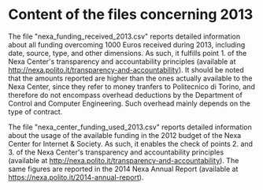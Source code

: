 Content of the files concerning 2013
====================================

The file "nexa_funding_received_2013.csv" reports detailed information about all funding overcoming 1000 Euros received during 2013, including date, source, type, and other dimensions. As such, it fulfills point 1. of the Nexa Center's transparency and accountability principles (available at http://nexa.polito.it/transparency-and-accountability). It should be noted that the amounts reported are higher than the ones actually available to the Nexa Center, since they refer to money tranfers to Politecnico di Torino, and therefore do not encompass overhead deductions by the Department of Control and Computer Engineering. Such overhead mainly depends on the type of contract.

The file "nexa_center_funding_used_2013.csv" reports detailed information about the usage of the available funding in the 2012 budget of the Nexa Center for Internet & Society. As such, it enables the check of points 2. and 3. of the Nexa Center's transparency and accountability principles (available at http://nexa.polito.it/transparency-and-accountability). The same figures are reported in the 2014 Nexa Annual Report (available at https://nexa.polito.it/2014-annual-report).
